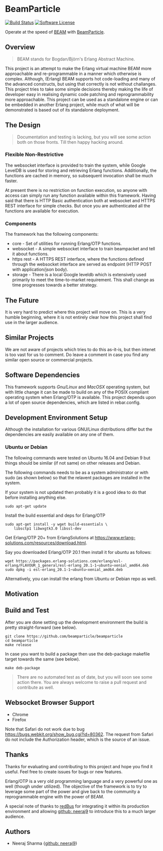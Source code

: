 # BeamParticle

[![Build Status](https://travis-ci.org/beamparticle/beamparticle.svg?branch=master)](https://travis-ci.org/beamparticle/beamparticle.svg?branch=master)
[![Software License](https://img.shields.io/badge/License-Apache%202.0-blue.svg)](LICENSE)

Operate at the speed of [BEAM](http://erlang.org/faq/implementations.html)
with [BeamParticle](http://beamparticle.org).

## Overview

> BEAM stands for Bogdan/Björn's Erlang Abstract Machine.

This project is an attempt to make the Erlang virtual machine
BEAM more approachable and re-programmable in a
manner which otherwise is complex. Although, (Erlang) BEAM supports
hot code-loading and many of the advanced constructs, but
using that correctly is not without challanges. This
project tries to take some simple decisions thereby
making the life of developer easy in realising dynamic
code patching and reprogrammability more approachable.
This project can be used as a standalone engine or can be
embedded in another Erlang project, while much of what
will be demonstrated is based out of its standalone deployment.

## The Design

> Documentation and testing is lacking, but you will see some
> action both on those fronts. Till then happy hacking around.

### Flexible Non-Restrictive

The websocket interface is provided to train the system, while
Google LevelDB is used for storing and
retrieving Erlang functions. Additionally, the functions are
cached in memory, so subsequent invocation shall be much faster.

At present there is no restriction on function execution, so
anyone with access can simply run any function available within
this framework. Having said that there is HTTP Basic authentication
both at websocket and HTTPS REST interface for simple checks.
But once you are authenticated all the functions are available
for execution.

### Components

The framework has the following components:

* core - Set of utilities for running Erlang/OTP functions.
* websocket - A simple websocket interface to train beampacket
  and tell it about functions.
* https rest - A HTTPS REST interface, where the functions
  defined through the websocket interface are served
  as endpoint (HTTP POST with application/json body).
* storage - There is a local Google leveldb which is extensively
  used primarily to meet the time-to-market requirement.
  This shall change as time progresses towards a better strategy.

## The Future

It is very hard to predict where this project will move on.
This is a very humble beginning, where it is not entirely
clear how this project shall find use in the larger audience.

## Similar Projects

We are not aware of projects which tries to do this as-it-is, but
then intenet is too vast for us to comment. Do leave a comment
in case you find any similar open source or commercial projects.


## Software Dependencies

This framework supports *Gnu/Linux* and *MacOSX* operating system, but with
little change it can be made to build on any of the POSIX compliant
operating system when Erlang/OTP is available. This project depends upon
a lot of open source dependencies, which are listed in rebar.config.

## Development Environment Setup

Although the installation for various GNU/Linux distributions differ but
the dependencies are easily available on any one of them.

### Ubuntu or Debian

The following commands were tested on Ubuntu 16.04 and Debian 9
but things should be similar (if not same) on other releases and Debian.

The following commands needs to be as a system administrator or with sudo
(as shown below) so that the relavent packages are installed in the
system.

If your system is not updated then probably it is a good idea to do that
before installing anything else.

    sudo apt-get update

Install the build essential and deps for Erlang/OTP

    sudo apt-get install -y wget build-essentials \
        libsctp1 libwxgtk3.0 libssl-dev

Get Erlang/OTP 20+ from ErlangSolutions at
<https://www.erlang-solutions.com/resources/download.html>.

Say you downloaded Erlang/OTP 20.1 then install it for ubuntu
as follows:

    wget https://packages.erlang-solutions.com/erlang/esl-erlang/FLAVOUR_1_general/esl-erlang_20.1-1~ubuntu~xenial_amd64.deb
    sudo dpkg -i esl-erlang_20.1-1~ubuntu~xenial_amd64.deb

Alternatively, you can install the erlang from Ubuntu or Debian repo as well.

## Motivation

## Build and Test

After you are done setting up the development environment the build is
pretty straight-forward (see below).

    git clone https://github.com/beamparticle/beamparticle
    cd beamparticle
    make release

In case you want to build a package then use the deb-package makefile
target towards the same (see below).

    make deb-package

> There are no automated test as of date, but you will soon
> see some action there.
> You are always welcome to raise a pull request and contribute
> as well.

## Websocket Browser Support

* Chrome
* Firefox

Note that Safari do not work due to bug <https://bugs.webkit.org/show_bug.cgi?id=80362>.
The request from Safari do not include the Authorization header, which is the source
of an issue.

## Thanks

Thanks for evaluating and contributing to this project and hope you
find it useful.  Feel free to create issues for bugs or new features.

Erlang/OTP is a very old programming language and a very powerful one
as well (though under utilized). The objective of the framework is
to try to leverage some part of the power and give back to
the community a reprogrammable engine with the power of BEAM.

A special note of thanks to [redBus](http://www.redbus.com) for
integrating it within its production environment and allowing
[github: neeraj9](https://github.com/neeraj9) to introduce this
to a much larger audience.

## Authors

* Neeraj Sharma {[github: neeraj9](https://github.com/neeraj9)}
